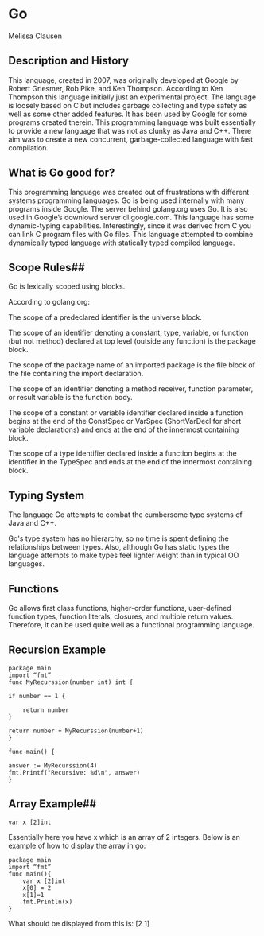 

# Go #

 Melissa Clausen 



##	Description and History ##

This language, created in 2007, was originally developed at Google by Robert Griesmer, Rob Pike, and Ken Thompson. 
According to Ken Thompson this language initially just an experimental project. 
The language is loosely based on C but includes garbage collecting and type safety as well 
as some other added features. It has been used by Google for some programs created therein. 
 This programming language was built essentially to provide a new language that was not as clunky 
 as Java and C++. There aim was to create a new concurrent, garbage-collected language with fast 
 compilation. 
 
## What is Go good for? ##

This programming language was created out of frustrations with different systems programming languages. Go is being used internally with many programs inside Google. The server behind golang.org uses Go. It is also used in Google’s downlowd server dl.google.com. This language has some dynamic-typing capabilities. Interestingly, since it was derived from C you can link C program files with Go files. This language attempted to combine dynamically typed language with statically typed compiled language.

## Scope Rules##
Go is lexically scoped using blocks.

According to golang.org:

The scope of a predeclared identifier is the universe block.

The scope of an identifier denoting a constant, type, variable, or function (but not method) declared at top level (outside any function) is the package block.

The scope of the package name of an imported package is the file block of the file containing the import declaration.

The scope of an identifier denoting a method receiver, function parameter, or result variable is the function body.

The scope of a constant or variable identifier declared inside a function begins at the end of the ConstSpec or VarSpec (ShortVarDecl for short variable declarations) and ends at the end of the innermost containing block.

The scope of a type identifier declared inside a function begins at the identifier in the TypeSpec and ends at the end of the innermost containing block.


## Typing System ##
The language Go attempts to combat the cumbersome type systems of Java and C++.

Go's type system has no hierarchy, so no time is spent defining the relationships 
between types. Also, although Go has static types the language attempts to make types 
feel lighter weight than in typical OO languages.
## Functions ##
Go allows first class functions, higher-order functions, user-defined function types, function literals, closures, and multiple return values. Therefore, it can be used quite well as a functional programming language. 
## Recursion Example ##
	package main
	import “fmt”
	func MyRecurssion(number int) int {

    if number == 1 {

        return number
    }

    return number + MyRecurssion(number+1)
	}

	func main() {

    answer := MyRecurssion(4)
    fmt.Printf("Recursive: %d\n", answer)
	}

## Array Example##
 	
	var x [2]int
Essentially here you have x which is an array of 2 integers.
Below is an example of how to display the array in go:


	package main
	import “fmt”
	func main(){
		var x [2]int
		x[0] = 2
		x[1]=1
		fmt.Println(x)
	}

What should be displayed from this is:
	[2 1]

